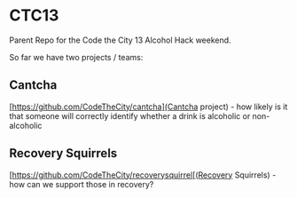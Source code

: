 # CTC13
Parent Repo for the Code the City 13 Alcohol Hack weekend.

So far we have two projects / teams:

## Cantcha
[https://github.com/CodeTheCity/cantcha](Cantcha project) - how likely is it that someone will correctly identify whether a drink is alcoholic or non-alcoholic

## Recovery Squirrels
[https://github.com/CodeTheCity/recoverysquirrel[(Recovery Squirrels) - how can we support those in recovery?

